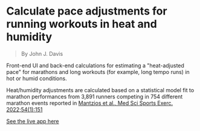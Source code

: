 # Calculate pace adjustments for running workouts in heat and humidity

>By John J. Davis

Front-end UI and back-end calculations for estimating a "heat-adjusted pace" for marathons and long workouts (for example, long tempo runs) in hot or humid conditions.  

Heat/humidity adjustments are calculated based on a statistical model fit to marathon performances from 3,891 runners competing in 754 different marathon events reported in [Mantzios et al., Med Sci Sports Exerc. 2022;54(1):151](https://pubmed.ncbi.nlm.nih.gov/34652333/)  

[See the live app here](https://apps.runningwritings.com/heat-calculator/)